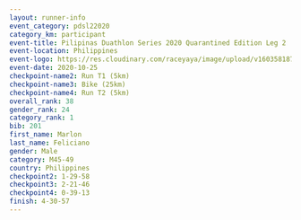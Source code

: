 ```yaml
--- 
layout: runner-info 
event_category: pdsl22020 
category_km: participant 
event-title: Pilipinas Duathlon Series 2020 Quarantined Edition Leg 2 
event-location: Philippines 
event-logo: https://res.cloudinary.com/raceyaya/image/upload/v1603581872/41E92198-22DE-4F19-946A-F3E262850A63_n9inde.png 
event-date: 2020-10-25 
checkpoint-name2: Run T1 (5km) 
checkpoint-name3: Bike (25km) 
checkpoint-name4: Run T2 (5km) 
overall_rank: 38
gender_rank: 24
category_rank: 1
bib: 201
first_name: Marlon
last_name: Feliciano
gender: Male
category: M45-49
country: Philippines
checkpoint2: 1-29-58
checkpoint3: 2-21-46
checkpoint4: 0-39-13
finish: 4-30-57
--- 
```

